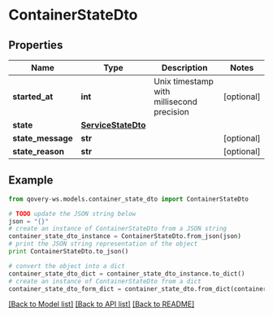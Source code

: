 # ContainerStateDto


## Properties

Name | Type | Description | Notes
------------ | ------------- | ------------- | -------------
**started_at** | **int** | Unix timestamp with millisecond precision | [optional] 
**state** | [**ServiceStateDto**](ServiceStateDto.md) |  | 
**state_message** | **str** |  | [optional] 
**state_reason** | **str** |  | [optional] 

## Example

```python
from qovery-ws.models.container_state_dto import ContainerStateDto

# TODO update the JSON string below
json = "{}"
# create an instance of ContainerStateDto from a JSON string
container_state_dto_instance = ContainerStateDto.from_json(json)
# print the JSON string representation of the object
print ContainerStateDto.to_json()

# convert the object into a dict
container_state_dto_dict = container_state_dto_instance.to_dict()
# create an instance of ContainerStateDto from a dict
container_state_dto_form_dict = container_state_dto.from_dict(container_state_dto_dict)
```
[[Back to Model list]](../README.md#documentation-for-models) [[Back to API list]](../README.md#documentation-for-api-endpoints) [[Back to README]](../README.md)


